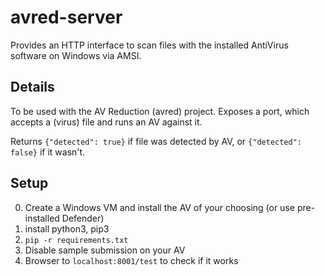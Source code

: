 # avred-server

Provides an HTTP interface to scan files with the installed AntiVirus software on Windows via AMSI. 


## Details 

To be used with the AV Reduction (avred) project. Exposes a port, which accepts a (virus) file and runs an AV against it. 

Returns ```{"detected": true}``` if file was detected by AV, or ```{"detected": false}``` if it wasn't. 


## Setup

0. Create a Windows VM and install the AV of your choosing (or use pre-installed Defender)
1. install python3, pip3
2. `pip -r requirements.txt`
3. Disable sample submission on your AV
4. Browser to `localhost:8001/test` to check if it works
